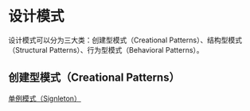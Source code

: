 # 设计模式

设计模式可以分为三大类：创建型模式（Creational Patterns）、结构型模式（Structural Patterns）、行为型模式（Behavioral Patterns）。

## 创建型模式（Creational Patterns）

[单例模式（Signleton）](./signleton/README.md)
